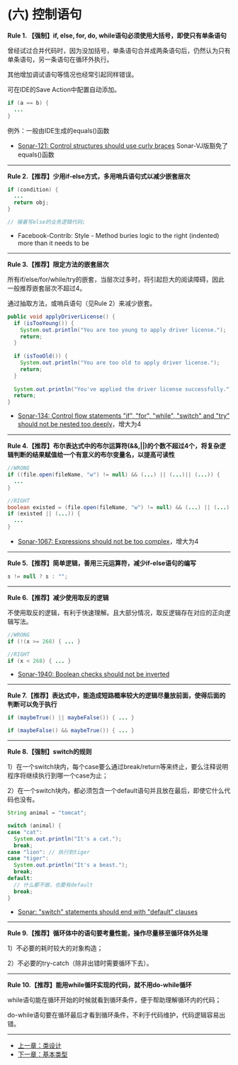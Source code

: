 # (六) 控制语句

**Rule 1. 【强制】if, else, for, do, while语句必须使用大括号，即使只有单条语句**

曾经试过合并代码时，因为没加括号，单条语句合并成两条语句后，仍然认为只有单条语句，另一条语句在循环外执行。

其他增加调试语句等情况也经常引起同样错误。
    
可在IDE的Save Action中配置自动添加。

```java
if (a == b) {
  ...
}
```

例外：一般由IDE生成的equals()函数

* [Sonar-121: Control structures should use curly braces](https://www.sonarsource.com/products/codeanalyzers/sonarjava/rules.html#RSPEC-121) Sonar-VJ版豁免了equals()函数

----

**Rule 2.【推荐】少用if-else方式，多用哨兵语句式以减少嵌套层次**

```java
if (condition) {
  ...
  return obj;
}

// 接着写else的业务逻辑代码;
```

* Facebook-Contrib: Style - Method buries logic to the right (indented) more than it needs to be

----

**Rule 3.【推荐】限定方法的嵌套层次**

所有if/else/for/while/try的嵌套，当层次过多时，将引起巨大的阅读障碍，因此一般推荐嵌套层次不超过4。  

通过抽取方法，或哨兵语句（见Rule 2）来减少嵌套。

```java
public void applyDriverLicense() {
  if (isTooYoung()) {
    System.out.println("You are too young to apply driver license.");
    return;
  }
    
  if (isTooOld()) {
    System.out.println("You are too old to apply driver license.");
    return;
  }
    
  System.out.println("You've applied the driver license successfully.");
  return;
}
```

* [Sonar-134: Control flow statements "if", "for", "while", "switch" and "try" should not be nested too deeply](https://www.sonarsource.com/products/codeanalyzers/sonarjava/rules.html#RSPEC-134)，增大为4

----

**Rule 4.【推荐】布尔表达式中的布尔运算符(&&,||)的个数不超过4个，将复杂逻辑判断的结果赋值给一个有意义的布尔变量名，以提高可读性**


```java
//WRONG
if ((file.open(fileName, "w") != null) && (...) || (...)|| (...)) {
  ...
}

//RIGHT
boolean existed = (file.open(fileName, "w") != null) && (...) || (...);
if (existed || (...)) {
  ...
}
```

* [Sonar-1067: Expressions should not be too complex](https://www.sonarsource.com/products/codeanalyzers/sonarjava/rules.html#RSPEC-1067)，增大为4

----

**Rule 5.【推荐】简单逻辑，善用三元运算符，减少if-else语句的编写**

```java
s != null ? s : "";
```

----

**Rule 6.【推荐】减少使用取反的逻辑**

不使用取反的逻辑，有利于快速理解。且大部分情况，取反逻辑存在对应的正向逻辑写法。

```java
//WRONG
if (!(x >= 268) { ... }

//RIGHT
if (x < 268) { ... }
```

* [Sonar-1940: Boolean checks should not be inverted](https://www.sonarsource.com/products/codeanalyzers/sonarjava/rules.html#RSPEC-1940)

----

**Rule 7.【推荐】表达式中，能造成短路概率较大的逻辑尽量放前面，使得后面的判断可以免于执行**


```java
if (maybeTrue() || maybeFalse()) { ... }

if (maybeFalse() && maybeTrue()) { ... }
```

----


**Rule 8.【强制】switch的规则**

1）在一个switch块内，每个case要么通过break/return等来终止，要么注释说明程序将继续执行到哪一个case为止；
    
2）在一个switch块内，都必须包含一个default语句并且放在最后，即使它什么代码也没有。

```java
String animal = "tomcat";

switch (animal) {
case "cat":
  System.out.println("It's a cat.");
  break;
case "lion": // 执行到tiger
case "tiger":
  System.out.println("It's a beast.");
  break;
default: 
  // 什么都不做，也要有default
  break;
}
```

* [Sonar: "switch" statements should end with "default" clauses](https://www.sonarsource.com/products/codeanalyzers/sonarjava/rules.html#RSPEC-131)

----

**Rule 9.【推荐】循环体中的语句要考量性能，操作尽量移至循环体外处理**

1）不必要的耗时较大的对象构造；

2）不必要的try-catch（除非出错时需要循环下去）。

----

**Rule 10.【推荐】能用while循环实现的代码，就不用do-while循环**

while语句能在循环开始的时候就看到循环条件，便于帮助理解循环内的代码；

do-while语句要在循环最后才看到循环条件，不利于代码维护，代码逻辑容易出错。

----

* [上一章：类设计](chapter05.md)
* [下一章：基本类型](chapter07.md)